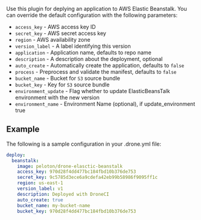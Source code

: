 Use this plugin for deplying an application to AWS Elastic Beanstalk. You can
override the default configuration with the following parameters:

* `access_key` - AWS access key ID
* `secret_key` - AWS secret access key
* `region` - AWS availability zone
* `version_label` - A label identifying this version
* `application` - Application name, defaults to repo name
* `description` - A description about the deployment, optional
* `auto_create` - Automatically create the application, defaults to `false`
* `process` - Preprocess and validate the manifest, defaults to `false`
* `bucket_name` - Bucket for `S3` source bundle
* `bucket_key` - Key for `S3` source bundle
* `environment_update` - Flag whether to update ElasticBeansTalk environment with the new version
* `environment_name` - Environment Name (optional), if update_environment true

## Example

The following is a sample configuration in your .drone.yml file:

```yaml
deploy:
  beanstalk:
    image: peloton/drone-elasctic-beanstalk
    access_key: 970d28f4dd477bc184fbd10b376de753
    secret_key: 9c5785d3ece6a9cdefa42eb99b58986f9095ff1c
    region: us-east-1
    version_label: v1
    description: Deployed with DroneCI
    auto_create: true
    bucket_name: my-bucket-name
    bucket_key: 970d28f4dd477bc184fbd10b376de753
```
